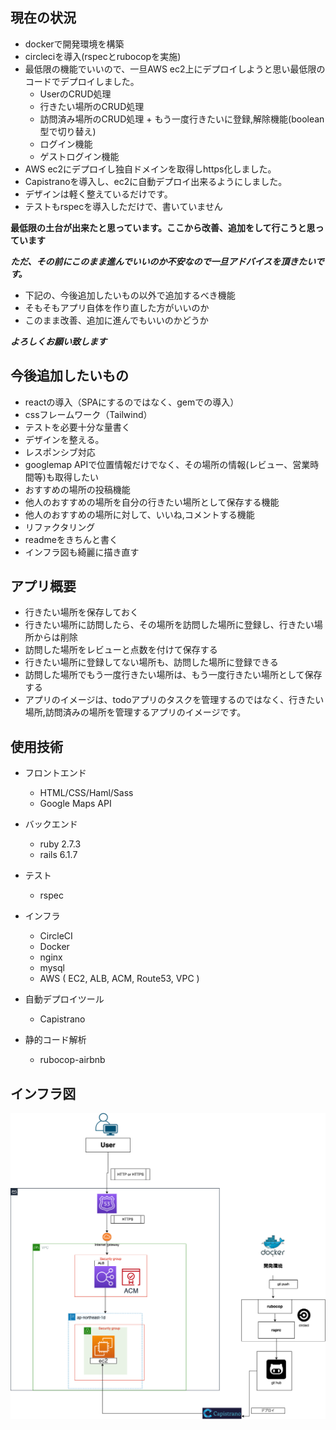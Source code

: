 ## 現在の状況
- dockerで開発環境を構築
- circleciを導入(rspecとrubocopを実施)
- 最低限の機能でいいので、一旦AWS ec2上にデプロイしようと思い最低限のコードでデプロイしました。
  - UserのCRUD処理
  - 行きたい場所のCRUD処理
  - 訪問済み場所のCRUD処理 + もう一度行きたいに登録,解除機能(boolean型で切り替え)
  - ログイン機能
  - ゲストログイン機能
- AWS ec2にデプロイし独自ドメインを取得しhttps化しました。
- Capistranoを導入し、ec2に自動デプロイ出来るようにしました。
- デザインは軽く整えているだけです。
- テストもrspecを導入しただけで、書いていません

__最低限の土台が出来たと思っています。ここから改善、追加をして行こうと思っています__

***ただ、その前にこのまま進んでいいのか不安なので一旦アドバイスを頂きたいです。***
- 下記の、今後追加したいもの以外で追加するべき機能
- そもそもアプリ自体を作り直した方がいいのか
- このまま改善、追加に進んでもいいのかどうか

***よろしくお願い致します***

## 今後追加したいもの
- reactの導入（SPAにするのではなく、gemでの導入）
- cssフレームワーク（Tailwind）
- テストを必要十分な量書く
- デザインを整える。
- レスポンシブ対応
- googlemap APIで位置情報だけでなく、その場所の情報(レビュー、営業時間等)も取得したい
- おすすめの場所の投稿機能
- 他人のおすすめの場所を自分の行きたい場所として保存する機能
- 他人のおすすめの場所に対して、いいね,コメントする機能
- リファクタリング
- readmeをきちんと書く
- インフラ図も綺麗に描き直す

## アプリ概要
- 行きたい場所を保存しておく
- 行きたい場所に訪問したら、その場所を訪問した場所に登録し、行きたい場所からは削除
- 訪問した場所をレビューと点数を付けて保存する
- 行きたい場所に登録してない場所も、訪問した場所に登録できる
- 訪問した場所でもう一度行きたい場所は、もう一度行きたい場所として保存する
- アプリのイメージは、todoアプリのタスクを管理するのではなく、行きたい場所,訪問済みの場所を管理するアプリのイメージです。

## 使用技術
- フロントエンド
  - HTML/CSS/Haml/Sass
  - Google Maps API

- バックエンド
  - ruby 2.7.3
  - rails 6.1.7

- テスト
  - rspec

- インフラ
  - CircleCI
  - Docker
  - nginx
  - mysql
  - AWS ( EC2, ALB, ACM, Route53, VPC )

- 自動デプロイツール
  - Capistrano

- 静的コード解析
  - rubocop-airbnb

## インフラ図
![](/aws.png)
